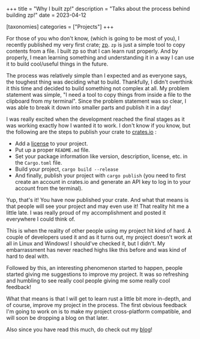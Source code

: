 +++
title = "Why I built zp!"
description = "Talks about the process behind building zp!"
date = 2023-04-12

[taxonomies]
categories = ["Projects"]
+++

For those of you who don't know, (which is going to be most of you), I recently published my very first crate; [zp](https://github.com/bahdotsh/zp). `zp` is just a simple tool to copy contents from a file. I built zp so that I can learn rust properly. And by properly, I mean learning something and understanding it in a way I can use it to build cool/useful things in the future.
<!-- more -->
The process was relatively simple than I expected and as everyone says, the toughest thing was deciding what to build. Thankfully, I didn't overthink it this time and decided to build something not complex at all. My problem statement was simple, "I need a tool to copy things from inside a file to the clipboard from my terminal". Since the problem statement was so clear, I was able to break it down into smaller parts and publish it in a day!

I was really excited when the development reached the final stages as it was working exactly how I wanted it to work. I don't know if you know, but the following are the steps to publish your crate to [crates.io](https://crates.io/) :

  - Add a [license](https://docs.github.com/en/repositories/managing-your-repositorys-settings-and-features/customizing-your-repository/licensing-a-repository) to your project.
  - Put up a proper `README.md` file.
  - Set your package information like version, description, license, etc. in the `Cargo.toml` file.
  - Build your project, `cargo build --release`
  - And finally, publish your project with `cargo publish` (you need to first create an account in crates.io and generate an API key to log in to your account from the terminal).

Yup, that's it! You have now published your crate. And what that means is that people will see your project and may even use it! That reality hit me a little late. I was really proud of my accomplishment and posted it everywhere I could think of.

This is when the reality of other people using my project hit kind of hard. A couple of developers used it and as it turns out, my project doesn't work at all in Linux and Windows! I should've checked it, but I didn't. My embarrassment has never reached highs like this before and was kind of hard to deal with.

Followed by this, an interesting phenomenon started to happen, people started giving me suggestions to improve my project. It was so refreshing and humbling to see really cool people giving me some really cool feedback!

What that means is that I will get to learn rust a little bit more in-depth, and of course, improve my project in the process. The first obvious feedback I'm going to work on is to make my project cross-platform compatible, and will soon be dropping a blog on that later.

Also since you have read this much, do check out my [blog](https://gokuls.in/blog/)!
